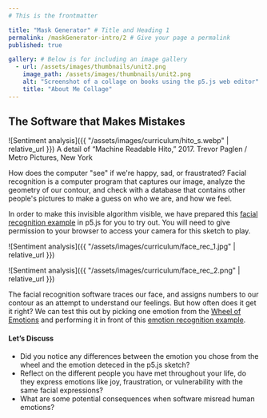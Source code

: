 ```yaml
---
# This is the frontmatter

title: "Mask Generator" # Title and Heading 1
permalink: /maskGenerator-intro/2 # Give your page a permalink
published: true

gallery: # Below is for including an image gallery
  - url: /assets/images/thumbnails/unit2.png
    image_path: /assets/images/thumbnails/unit2.png
    alt: "Screenshot of a collage on books using the p5.js web editor"
    title: "About Me Collage"
---
```


## The Software that Makes Mistakes

 ![Sentiment analysis]({{ "/assets/images/curriculum/hito_s.webp" | relative_url }}) 
 A detail of “Machine Readable Hito,” 2017. Trevor Paglen / Metro Pictures, New York

 How does the computer "see" if we're happy, sad, or fraustrated? Facial recognition is a computer program that captures our image, analyze the geometry of our contour, and check with a database that contains other people's pictures to make a guess on who we are, and how we feel.  

 In order to make this invisible algorithm visible, we have prepared this [facial recognition example](https://editor.p5js.org/xinxin/sketches/-gbq9sNsC) in p5.js for you to try out. You will need to give permission to your browser to access your camera for this sketch to play.

  ![Sentiment analysis]({{ "/assets/images/curriculum/face_rec_1.jpg" | relative_url }}) 

  ![Sentiment analysis]({{ "/assets/images/curriculum/face_rec_2.png" | relative_url }}) 

 The facial recognition software traces our face, and assigns numbers to our contour as an attempt to understand our feelings. But how often does it get it right? We can test this out by picking one emotion from the [Wheel of Emotions](https://www.isu.edu/media/libraries/counseling-and-testing/documents/Wheel-of-Emotions-Handout-(3).pdf) and performing it in front of this [emotion recognition example](https://editor.p5js.org/jodiechifunyise/sketches/zdV2SqBiD).

#### Let’s Discuss
- Did you notice any differences between the emotion you chose from the wheel and the emotion deteced in the p5.js sketch? 
- Reflect on the different people you have met throughout your life, do they express emotions like joy, fraustration, or vulnerability with the same facial expressions? 
- What are some potential consequences when software misread human emotions?

